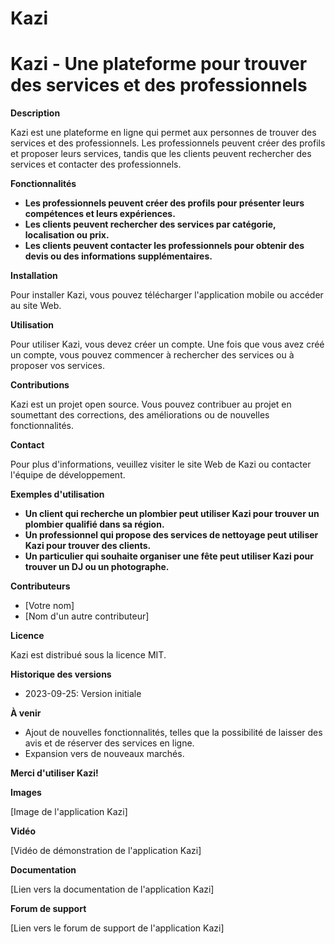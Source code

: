 # Kazi
# Kazi - Une plateforme pour trouver des services et des professionnels

**Description**

Kazi est une plateforme en ligne qui permet aux personnes de trouver des services et des professionnels. Les professionnels peuvent créer des profils et proposer leurs services, tandis que les clients peuvent rechercher des services et contacter des professionnels.

**Fonctionnalités**

* **Les professionnels peuvent créer des profils pour présenter leurs compétences et leurs expériences.**
* **Les clients peuvent rechercher des services par catégorie, localisation ou prix.**
* **Les clients peuvent contacter les professionnels pour obtenir des devis ou des informations supplémentaires.**

**Installation**

Pour installer Kazi, vous pouvez télécharger l'application mobile ou accéder au site Web.

**Utilisation**

Pour utiliser Kazi, vous devez créer un compte. Une fois que vous avez créé un compte, vous pouvez commencer à rechercher des services ou à proposer vos services.

**Contributions**

Kazi est un projet open source. Vous pouvez contribuer au projet en soumettant des corrections, des améliorations ou de nouvelles fonctionnalités.

**Contact**

Pour plus d'informations, veuillez visiter le site Web de Kazi ou contacter l'équipe de développement.

**Exemples d'utilisation**

* **Un client qui recherche un plombier peut utiliser Kazi pour trouver un plombier qualifié dans sa région.**
* **Un professionnel qui propose des services de nettoyage peut utiliser Kazi pour trouver des clients.**
* **Un particulier qui souhaite organiser une fête peut utiliser Kazi pour trouver un DJ ou un photographe.**

**Contributeurs**

* [Votre nom]
* [Nom d'un autre contributeur]

**Licence**

Kazi est distribué sous la licence MIT.

**Historique des versions**

* 2023-09-25: Version initiale

**À venir**

* Ajout de nouvelles fonctionnalités, telles que la possibilité de laisser des avis et de réserver des services en ligne.
* Expansion vers de nouveaux marchés.

**Merci d'utiliser Kazi!**

**Images**

[Image de l'application Kazi]

**Vidéo**

[Vidéo de démonstration de l'application Kazi]

**Documentation**

[Lien vers la documentation de l'application Kazi]

**Forum de support**

[Lien vers le forum de support de l'application Kazi]
